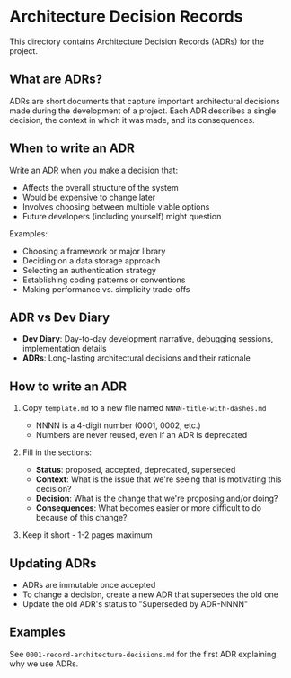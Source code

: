 # Architecture Decision Records

This directory contains Architecture Decision Records (ADRs) for the project.

## What are ADRs?

ADRs are short documents that capture important architectural decisions made during the development of a project. Each ADR describes a single decision, the context in which it was made, and its consequences.

## When to write an ADR

Write an ADR when you make a decision that:
- Affects the overall structure of the system
- Would be expensive to change later
- Involves choosing between multiple viable options
- Future developers (including yourself) might question

Examples:
- Choosing a framework or major library
- Deciding on a data storage approach
- Selecting an authentication strategy
- Establishing coding patterns or conventions
- Making performance vs. simplicity trade-offs

## ADR vs Dev Diary

- **Dev Diary**: Day-to-day development narrative, debugging sessions, implementation details
- **ADRs**: Long-lasting architectural decisions and their rationale

## How to write an ADR

1. Copy `template.md` to a new file named `NNNN-title-with-dashes.md`
   - NNNN is a 4-digit number (0001, 0002, etc.)
   - Numbers are never reused, even if an ADR is deprecated

2. Fill in the sections:
   - **Status**: proposed, accepted, deprecated, superseded
   - **Context**: What is the issue that we're seeing that is motivating this decision?
   - **Decision**: What is the change that we're proposing and/or doing?
   - **Consequences**: What becomes easier or more difficult to do because of this change?

3. Keep it short - 1-2 pages maximum

## Updating ADRs

- ADRs are immutable once accepted
- To change a decision, create a new ADR that supersedes the old one
- Update the old ADR's status to "Superseded by ADR-NNNN"

## Examples

See `0001-record-architecture-decisions.md` for the first ADR explaining why we use ADRs.